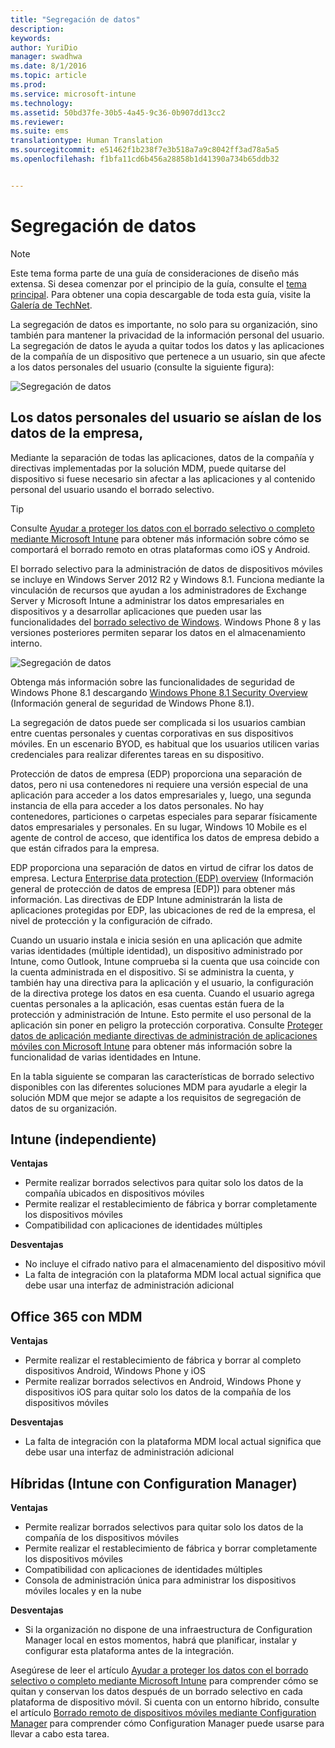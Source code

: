 ```yaml
---
title: "Segregación de datos"
description: 
keywords: 
author: YuriDio
manager: swadhwa
ms.date: 8/1/2016
ms.topic: article
ms.prod: 
ms.service: microsoft-intune
ms.technology: 
ms.assetid: 50bd37fe-30b5-4a45-9c36-0b907dd13cc2
ms.reviewer: 
ms.suite: ems
translationtype: Human Translation
ms.sourcegitcommit: e51462f1b238f7e3b518a7a9c8042ff3ad78a5a5
ms.openlocfilehash: f1bfa11cd6b456a28858b1d41390a734b65ddb32


---
```


# Segregación de datos

>[!NOTE]
>Este tema forma parte de una guía de consideraciones de diseño más extensa. Si desea comenzar por el principio de la guía, consulte el [tema principal](mdm-design-considerations-guide.md). Para obtener una copia descargable de toda esta guía, visite la [Galería de TechNet](https://gallery.technet.microsoft.com/Mobile-Device-Management-7d401582).

La segregación de datos es importante, no solo para su organización, sino también para mantener la privacidad de la información personal del usuario. La segregación de datos le ayuda a quitar todos los datos y las aplicaciones de la compañía de un dispositivo que pertenece a un usuario, sin que afecte a los datos personales del usuario (consulte la siguiente figura):

![Segregación de datos](./media/MDM_Figure_10.png)

## Los datos personales del usuario se aíslan de los datos de la empresa,

Mediante la separación de todas las aplicaciones, datos de la compañía y directivas implementadas por la solución MDM, puede quitarse del dispositivo si fuese necesario sin afectar a las aplicaciones y al contenido personal del usuario usando el borrado selectivo. 

>[!TIP] 
> Consulte [Ayudar a proteger los datos con el borrado selectivo o completo mediante Microsoft Intune](/intune/deploy-use/use-remote-wipe-to-help-protect-data-using-microsoft-intune) para obtener más información sobre cómo se comportará el borrado remoto en otras plataformas como iOS y Android. 

El borrado selectivo para la administración de datos de dispositivos móviles se incluye en Windows Server 2012 R2 y Windows 8.1. Funciona mediante la vinculación de recursos que ayudan a los administradores de Exchange Server y Microsoft Intune a administrar los datos empresariales en dispositivos y a desarrollar aplicaciones que pueden usar las funcionalidades del [borrado selectivo de Windows](https://technet.microsoft.com/library/dn486874.aspx).  Windows Phone 8 y las versiones posteriores permiten separar los datos en el almacenamiento interno.

![Segregación de datos](./media/MDM_Figure_11.png)

Obtenga más información sobre las funcionalidades de seguridad de Windows Phone 8.1 descargando [Windows Phone 8.1 Security Overview](http://www.microsoft.com/download/details.aspx?id=42509) (Información general de seguridad de Windows Phone 8.1).

La segregación de datos puede ser complicada si los usuarios cambian entre cuentas personales y cuentas corporativas en sus dispositivos móviles. En un escenario BYOD, es habitual que los usuarios utilicen varias credenciales para realizar diferentes tareas en su dispositivo. 

Protección de datos de empresa (EDP) proporciona una separación de datos, pero ni usa contenedores ni requiere una versión especial de una aplicación para acceder a los datos empresariales y, luego, una segunda instancia de ella para acceder a los datos personales. No hay contenedores, particiones o carpetas especiales para separar físicamente datos empresariales y personales. En su lugar, Windows 10 Mobile es el agente de control de acceso, que identifica los datos de empresa debido a que están cifrados para la empresa. 

EDP proporciona una separación de datos en virtud de cifrar los datos de empresa. Lectura [Enterprise data protection (EDP) overview](https://technet.microsoft.com/library/dn985838.aspx) (Información general de protección de datos de empresa [EDP]) para obtener más información. Las directivas de EDP Intune administrarán la lista de aplicaciones protegidas por EDP, las ubicaciones de red de la empresa, el nivel de protección y la configuración de cifrado.

Cuando un usuario instala e inicia sesión en una aplicación que admite varias identidades (múltiple identidad), un dispositivo administrado por Intune, como Outlook, Intune comprueba si la cuenta que usa coincide con la cuenta administrada en el dispositivo. Si se administra la cuenta, y también hay una directiva para la aplicación y el usuario, la configuración de la directiva protege los datos en esa cuenta. Cuando el usuario agrega cuentas personales a la aplicación, esas cuentas están fuera de la protección y administración de Intune. Esto permite el uso personal de la aplicación sin poner en peligro la protección corporativa. Consulte [Proteger datos de aplicación mediante directivas de administración de aplicaciones móviles con Microsoft Intune](/intune/deploy-use/configure-and-deploy-mobile-application-management-policies-in-the-microsoft-intune-console) para obtener más información sobre la funcionalidad de varias identidades en Intune. 

En la tabla siguiente se comparan las características de borrado selectivo disponibles con las diferentes soluciones MDM para ayudarle a elegir la solución MDM que mejor se adapte a los requisitos de segregación de datos de su organización.

## Intune (independiente)

**Ventajas**

- Permite realizar borrados selectivos para quitar solo los datos de la compañía ubicados en dispositivos móviles
- Permite realizar el restablecimiento de fábrica y borrar completamente los dispositivos móviles
- Compatibilidad con aplicaciones de identidades múltiples

**Desventajas**

- No incluye el cifrado nativo para el almacenamiento del dispositivo móvil
- La falta de integración con la plataforma MDM local actual significa que debe usar una interfaz de administración adicional

## Office 365 con MDM

**Ventajas**

- Permite realizar el restablecimiento de fábrica y borrar al completo dispositivos Android, Windows Phone y iOS
- Permite realizar borrados selectivos en Android, Windows Phone y dispositivos iOS para quitar solo los datos de la compañía de los dispositivos móviles

**Desventajas**

- La falta de integración con la plataforma MDM local actual significa que debe usar una interfaz de administración adicional

## Híbridas (Intune con Configuration Manager)

**Ventajas**

- Permite realizar borrados selectivos para quitar solo los datos de la compañía de los dispositivos móviles
- Permite realizar el restablecimiento de fábrica y borrar completamente los dispositivos móviles
- Compatibilidad con aplicaciones de identidades múltiples
- Consola de administración única para administrar los dispositivos móviles locales y en la nube

**Desventajas**

- Si la organización no dispone de una infraestructura de Configuration Manager local en estos momentos, habrá que planificar, instalar y configurar esta plataforma antes de la integración.

Asegúrese de leer el artículo [Ayudar a proteger los datos con el borrado selectivo o completo mediante Microsoft Intune](/intune/deploy-use/use-remote-wipe-to-help-protect-data-using-microsoft-intune) para comprender cómo se quitan y conservan los datos después de un borrado selectivo en cada plataforma de dispositivo móvil. Si cuenta con un entorno híbrido, consulte el artículo [Borrado remoto de dispositivos móviles mediante Configuration Manager](https://technet.microsoft.com/library/dn956981.aspx) para comprender cómo Configuration Manager puede usarse para llevar a cabo esta tarea.



<!--HONumber=Aug16_HO1-->


